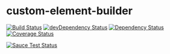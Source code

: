 # custom-element-builder

[![Build Status](https://travis-ci.org/tmorin/custom-element-builder.svg)](https://travis-ci.org/tmorin/custom-element-builder)
[![devDependency Status](https://david-dm.org/tmorin/custom-element-builder/dev-status.png)](https://david-dm.org/tmorin/custom-element-builder#info=devDependencies)
[![Dependency Status](https://david-dm.org/tmorin/custom-element-builder.png)](https://david-dm.org/tmorin/custom-element-builder)
[![Coverage Status](https://coveralls.io/repos/tmorin/custom-element-builder/badge.svg)](https://coveralls.io/r/tmorin/custom-element-builder)

[![Sauce Test Status](https://saucelabs.com/browser-matrix/customelementbuilder.svg)](https://saucelabs.com/u/customelementbuilder)

